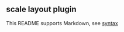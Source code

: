## scale layout plugin

This README supports Markdown, see [syntax](https://help.github.com/articles/markdown-basics/)

